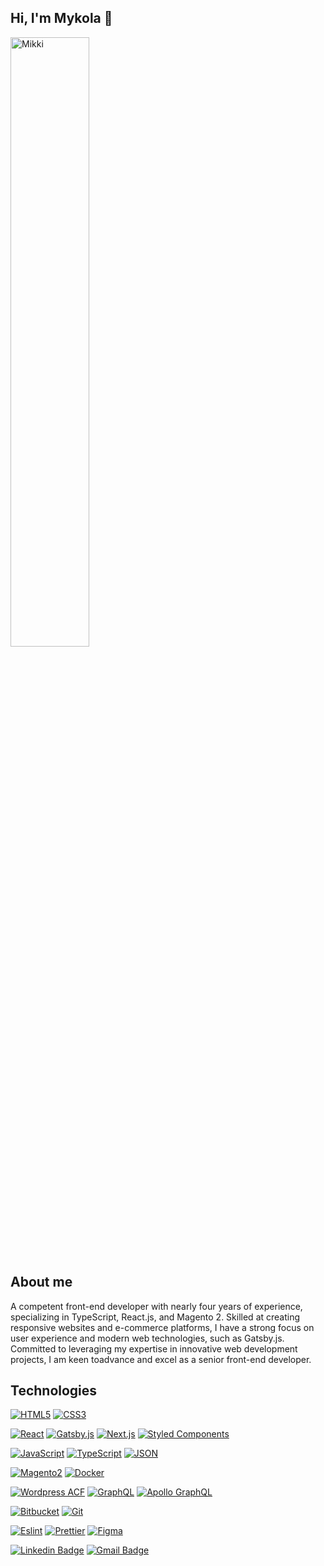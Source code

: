 ## Hi, I'm  Mykola  👋

<img width="50%" height="50%" src="https://images.blush.design/fuwFxCeRHpWNPnFxBVJQ?w=920&auto=compress&cs=srgb"  alt="Mikki">

## About me  
A competent front-end developer with nearly four years of experience, specializing in TypeScript, React.js, and Magento 2.
Skilled at creating responsive websites and e-commerce platforms,
I have a strong focus on user experience and modern web technologies, such as Gatsby.js. Committed to leveraging my expertise in innovative web development projects, I am keen toadvance and excel as a senior front-end developer.

 
## Technologies 

[![HTML5](https://img.shields.io/badge/-HTML5-E34F26?style=flat-square&logo=html5&logoColor=white&link=https://github.com/MykolaRudnev)](https://github.com/MykolaRudnev)
[![CSS3](https://img.shields.io/badge/-CSS3-1572B6?style=flat-square&logo=css3&link=https://github.com/MykolaRudnev)](https://github.com/MykolaRudnev)

[![React](https://img.shields.io/badge/-React-black?style=flat-square&logo=react)](https://github.com/MykolaRudnev)
[![Gatsby.js](https://img.shields.io/badge/-Gatsby.js-8a4baf?style=flat-square&logo=Gatsby)](https://github.com/MykolaRudnev)
[![Next.js](https://img.shields.io/badge/-Next.js-212529?style=flat-square&logo=next.js)](https://github.com/MykolaRudnev)
[![Styled Components](https://img.shields.io/badge/-StyledComponents-black?style=flat-square&logo=Styled-Components)](https://github.com/MykolaRudnev)

[![JavaScript](https://img.shields.io/badge/-JavaScript-black?style=flat-square&logo=javascript&link=https://github.com/MykolaRudnev)](https://github.com/MykolaRudnev)
[![TypeScript](https://img.shields.io/badge/-TypeScript-black?style=flat-square&logo=typescript&link=https://github.com/MykolaRudnev)](https://github.com/MykolaRudnev)
[![JSON](https://img.shields.io/badge/-JSON-black?style=flat-square&logo=JSON&logoColor=white)](https://github.com/MykolaRudnev)

[![Magento2](https://img.shields.io/badge/-Magento2-orange?style=flat-square&logo=Magento&logoColor=white)](https://github.com/MykolaRudnev)
[![Docker](https://img.shields.io/badge/-Docker-black?style=flat-square&logo=docker)](https://github.com/MykolaRudnev)

[![Wordpress ACF](https://img.shields.io/badge/-Wordpress%20ACF-00749C?style=flat-square&logo=wordpress)](https://github.com/MykolaRudnev)
[![GraphQL](https://img.shields.io/badge/-GraphQL-E10098?style=flat-square&logo=graphql&link=https://github.com/MykolaRudnev)](https://github.com/MykolaRudnev)
[![Apollo GraphQL](https://img.shields.io/badge/-Apollo%20GraphQL-311C87?style=flat-square&logo=apollo-graphql&link=https://github.com/MykolaRudnev)](https://github.com/MykolaRudnev)

[![Bitbucket](https://img.shields.io/badge/-Bitbucket-blue?style=flat-square&logo=Bitbucket&logoColor=white)](https://github.com/MykolaRudnev)
[![Git](https://img.shields.io/badge/-Git-black?style=flat-square&logo=git&link=https://github.com/olafsulich/)](https://github.com/MykolaRudnev)

[![Eslint](https://img.shields.io/badge/-Eslint-purple?style=flat-square&logo=Eslint&logoColor=white)](https://github.com/MykolaRudnev)
[![Prettier](https://img.shields.io/badge/-Prettier-black?style=flat-square&logo=Prettier&logoColor=white)](https://github.com/MykolaRudnev)
[![Figma](https://img.shields.io/badge/-Figma-gray?style=flat-square&logo=Figma)](https://github.com/MykolaRudnev)

[![Linkedin Badge](https://img.shields.io/badge/-LinkedIn-blue?style=flat-square&logo=Linkedin&logoColor=white&link=https://www.linkedin.com/in/mykola-rudnev-1525a5145/)](https://www.linkedin.com/in/mykola-rudnev-1525a5145/)
[![Gmail Badge](https://img.shields.io/badge/-Gmail-c14438?style=flat-square&logo=Gmail&logoColor=white&link=mailto:rudnevmykola@gmail.com)](mailto:rudnevmykola@gmail.com)
